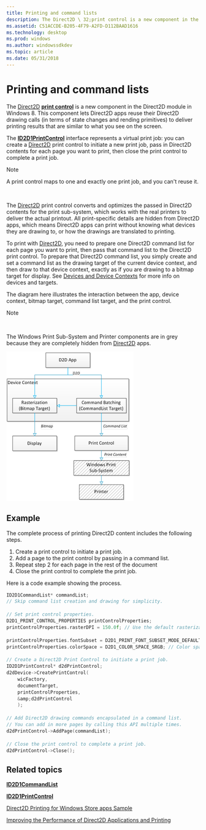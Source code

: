 ```yaml
---
title: Printing and command lists
description: The Direct2D \ 32;print control is a new component in the Direct2D module in Windows 8.
ms.assetid: C51ACCDE-B205-4F79-A2FD-D112BAAD1616
ms.technology: desktop
ms.prod: windows
ms.author: windowssdkdev
ms.topic: article
ms.date: 05/31/2018
---
```


# Printing and command lists

The [Direct2D](https://www.bing.com/search?q=Direct2D) [**print control**](/windows/desktop/api/D2d1_1/) is a new component in the Direct2D module in Windows 8. This component lets Direct2D apps reuse their Direct2D drawing calls (in terms of state changes and rending primitives) to deliver printing results that are similar to what you see on the screen.

The [**ID2D1PrintControl**](/windows/desktop/api/D2d1_1/) interface represents a virtual print job: you can create a [Direct2D](https://www.bing.com/search?q=Direct2D) print control to initiate a new print job, pass in Direct2D contents for each page you want to print, then close the print control to complete a print job.

> [!Note]  
> A print control maps to one and exactly one print job, and you can't reuse it.

 

The [Direct2D](https://www.bing.com/search?q=Direct2D) print control converts and optimizes the passed in Direct2D contents for the print sub-system, which works with the real printers to deliver the actual printout. All print-specific details are hidden from Direct2D apps, which means Direct2D apps can print without knowing what devices they are drawing to, or how the drawings are translated to printing.

To print with [Direct2D](https://www.bing.com/search?q=Direct2D), you need to prepare one Direct2D command list for each page you want to print, then pass that command list to the Direct2D print control. To prepare that Direct2D command list, you simply create and set a command list as the drawing target of the current device context, and then draw to that device context, exactly as if you are drawing to a bitmap target for display. See [Devices and Device Contexts](devices-and-device-contexts.md) for more info on devices and targets.

The diagram here illustrates the interaction between the app, device context, bitmap target, command list target, and the print control.

> [!Note]  

 

The Windows Print Sub-System and Printer components are in grey because they are completely hidden from [Direct2D](https://www.bing.com/search?q=Direct2D) apps.

![a diagram that shows how the commandlist and printing interact with an app and direct2d.](images/d2dprintcontroldiagram.png)

## Example

The complete process of printing Direct2D content includes the following steps.

1.  Create a print control to initiate a print job.
2.  Add a page to the print control by passing in a command list.
3.  Repeat step 2 for each page in the rest of the document
4.  Close the print control to complete the print job.

Here is a code example showing the process.


```C++
ID2D1CommandList* commandList;
// Skip command list creation and drawing for simplicity.

// Set print control properties.
D2D1_PRINT_CONTROL_PROPERTIES printControlProperties;
printControlProperties.rasterDPI = 150.0f; // Use the default rasterization DPI for all unsupported Direct2D commands 
                                                                                                                                                                            //  or options.
printControlProperties.fontSubset = D2D1_PRINT_FONT_SUBSET_MODE_DEFAULT; // Using the default font subset strategy.
printControlProperties.colorSpace = D2D1_COLOR_SPACE_SRGB; // Color space for vector graphics in Direct2D print control.

// Create a Direct2D Print Control to initiate a print job.
ID2D1PrintControl* d2dPrintControl;
d2dDevice->CreatePrintControl(
    wicFactory,
    documentTarget,
    printControlProperties,
    &amp;d2dPrintControl
    );

// Add Direct2D drawing commands encapsulated in a command list.
// You can add in more pages by calling this API multiple times.
d2dPrintControl->AddPage(commandList);

// Close the print control to complete a print job.
d2dPrintControl->Close();
```



## Related topics

<dl> <dt>

[**ID2D1CommandList**](/windows/desktop/api/D2d1_1/)
</dt> <dt>

[**ID2D1PrintControl**](/windows/desktop/api/D2d1_1/)
</dt> <dt>

[Direct2D Printing for Windows Store apps Sample](http://go.microsoft.com/fwlink/p/?linkid=231613)
</dt> <dt>

[Improving the Performance of Direct2D Applications and Printing](improving-direct2d-performance.md)
</dt> </dl>

 

 




